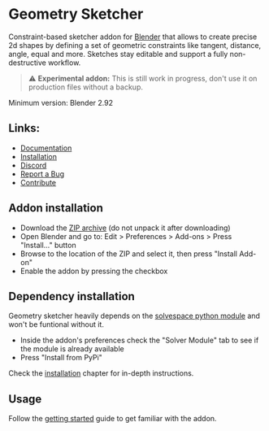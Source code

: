 # Geometry Sketcher
Constraint-based sketcher addon for [Blender](https://www.blender.org/) that allows to create precise 2d shapes by defining a set of geometric constraints like tangent, distance, angle, equal and more. Sketches stay editable and support a fully non-destructive workflow.

> :warning: **Experimental addon:** This is still work in progress, don't use it on production files without a backup.

Minimum version: Blender 2.92

## Links:

 - [Documentation](https://hlorus.github.io/geometry_sketcher/)  
 - [Installation](https://hlorus.github.io/geometry_sketcher/installation)  
 - [Discord](https://discord.gg/GzpJsShgxa)  
 - [Report a Bug](https://hlorus.github.io/geometry_sketcher/advanced/#report-a-bug)  
 - [Contribute](https://hlorus.github.io/geometry_sketcher/advanced/#contribute)


## Addon installation

- Download the [ZIP archive](https://github.com/hlorus/geometry_sketcher/archive/refs/heads/main.zip) (do not unpack it after downloading)
- Open Blender and go to: Edit > Preferences > Add-ons > Press "Install..." button
- Browse to the location of the ZIP and select it, then press "Install Add-on"
- Enable the addon by pressing the checkbox

## Dependency installation
Geometry sketcher heavily depends on the [solvespace python module](https://pypi.org/project/py-slvs/) and won't be funtional without it.

- Inside the addon's preferences check the "Solver Module" tab to see if the module is already available
- Press "Install from PyPi"

Check the [installation](https://hlorus.github.io/geometry_sketcher/installation) chapter for in-depth instructions.

## Usage
Follow the [getting started](https://hlorus.github.io/geometry_sketcher/getting_started) guide to get familiar with the addon.
